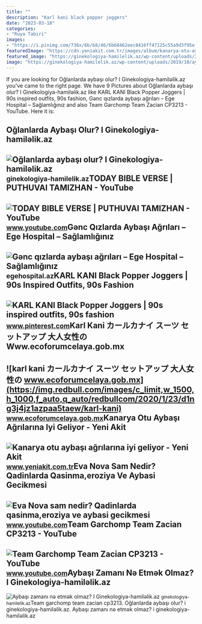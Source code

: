```yaml
---
title: ""
description: "Karl kani black popper joggers"
date: "2023-03-18"
categories:
- "Ruya Tabiri"
images:
- "https://i.pinimg.com/736x/6b/68/46/6b68462eec8416ff47125c55a9d3f95e.jpg"
featuredImage: "https://cdn.yeniakit.com.tr/images/album/kanarya-otu-aybasi-agrilarina-iyi-geliyor-f7df58.JPG"
featured_image: "https://ginekologiya-hamilelik.az/wp-content/uploads/2019/10/oglanlarda-aybasi-1.jpg"
image: "https://ginekologiya-hamilelik.az/wp-content/uploads/2019/10/aybasi-zamani-ne-etmek-olmaz-2.jpg"
---
```


If you are looking for Oğlanlarda aybaşı olur? I Ginekologiya-hamiləlik.az you've came to the right page. We have 9 Pictures about Oğlanlarda aybaşı olur? I Ginekologiya-hamiləlik.az like KARL KANI Black Popper Joggers | 90s inspired outfits, 90s fashion, Gənc qızlarda aybaşı ağrıları – Ege Hospital – Sağlamlığınız and also Team Garchomp Team Zacian CP3213 - YouTube. Here it is:

Oğlanlarda Aybaşı Olur? I Ginekologiya-hamiləlik.az
---------------------------------------------------

 ![Oğlanlarda aybaşı olur? I Ginekologiya-hamiləlik.az](https://ginekologiya-hamilelik.az/wp-content/uploads/2019/10/oglanlarda-aybasi-1.jpg) <small>ginekologiya-hamilelik.az</small>TODAY BIBLE VERSE | PUTHUVAI TAMIZHAN - YouTube
-----------------------------------------------

 ![TODAY BIBLE VERSE | PUTHUVAI TAMIZHAN - YouTube](https://i.ytimg.com/vi/2E1ayBASi4s/maxresdefault.jpg) <small>www.youtube.com</small>Gənc Qızlarda Aybaşı Ağrıları – Ege Hospital – Sağlamlığınız
------------------------------------------------------------

 ![Gənc qızlarda aybaşı ağrıları – Ege Hospital – Sağlamlığınız](https://egehospital.az/wp-content/uploads/2021/08/genc-qizlarda-aybasi-agrilari-.jpeg) <small>egehospital.az</small>KARL KANI Black Popper Joggers | 90s Inspired Outfits, 90s Fashion
------------------------------------------------------------------

 ![KARL KANI Black Popper Joggers | 90s inspired outfits, 90s fashion](https://i.pinimg.com/736x/6b/68/46/6b68462eec8416ff47125c55a9d3f95e.jpg) <small>www.pinterest.com</small>Karl Kani カールカナイ スーツ セットアップ 大人女性の Www.ecoforumcelaya.gob.mx
-----------------------------------------------------------

 ![karl kani カールカナイ スーツ セットアップ 大人女性の www.ecoforumcelaya.gob.mx](https://img.redbull.com/images/c_limit,w_1500,h_1000,f_auto,q_auto/redbullcom/2020/1/23/d1ng3j4jz1azpaa5taew/karl-kani) <small>www.ecoforumcelaya.gob.mx</small>Kanarya Otu Aybaşı Ağrılarına Iyi Geliyor - Yeni Akit
-----------------------------------------------------

 ![Kanarya otu aybaşı ağrılarına iyi geliyor - Yeni Akit](https://cdn.yeniakit.com.tr/images/album/kanarya-otu-aybasi-agrilarina-iyi-geliyor-f7df58.JPG) <small>www.yeniakit.com.tr</small>Eva Nova Sam Nedir? Qadinlarda Qasinma,eroziya Ve Aybasi Gecikmesi
------------------------------------------------------------------

 ![Eva Nova sam nedir? Qadinlarda qasinma,eroziya ve aybasi gecikmesi](https://i.ytimg.com/vi/dzfxVBHPiK8/maxresdefault.jpg) <small>www.youtube.com</small>Team Garchomp Team Zacian CP3213 - YouTube
------------------------------------------

 ![Team Garchomp Team Zacian CP3213 - YouTube](https://i.ytimg.com/vi/HYLCwcE-Dgc/maxres2.jpg?sqp=-oaymwEoCIAKENAF8quKqQMcGADwAQH4AYwCgALgA4oCDAgAEAEYRSBHKGUwDw==&rs=AOn4CLC_ulBvmvqa2cf2uT56Qfk3FCYaDA) <small>www.youtube.com</small>Aybaşı Zamanı Nə Etmək Olmaz? I Ginekologiya-hamiləlik.az
---------------------------------------------------------

 ![Aybaşı zamanı nə etmək olmaz? I Ginekologiya-hamiləlik.az](https://ginekologiya-hamilelik.az/wp-content/uploads/2019/10/aybasi-zamani-ne-etmek-olmaz-2.jpg) <small>ginekologiya-hamilelik.az</small>Team garchomp team zacian cp3213. Oğlanlarda aybaşı olur? i ginekologiya-hamiləlik.az. Aybaşı zamanı nə etmək olmaz? i ginekologiya-hamiləlik.az
